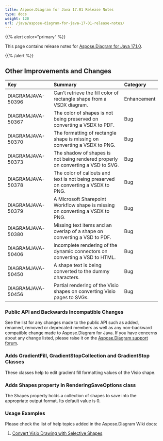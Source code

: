 ```yaml
---
title: Aspose.Diagram for Java 17.01 Release Notes
type: docs
weight: 120
url: /java/aspose-diagram-for-java-17-01-release-notes/
---
```


{{% alert color="primary" %}} 

This page contains release notes for [Aspose.Diagram for Java 17.1.0](https://repository.aspose.com/repo/com/aspose/aspose-diagram/17.1.0/).

{{% /alert %}} 
## **Other Improvements and Changes**

|**Key**|**Summary**|**Category**|
| :- | :- | :- |
|DIAGRAMJAVA-50396|Can't retrieve the fill color of rectangle shape from a VSDX diagram.|Enhancement|
|DIAGRAMJAVA-50367|The color of shapes is not being preserved on converting a VSDX to PDF.|Bug|
|DIAGRAMJAVA-50370|The formatting of rectangle shape is missing on converting a VSDX to PNG.|Bug|
|DIAGRAMJAVA-50373|The shadow of shapes is not being rendered properly on converting a VSD to SVG.|Bug|
|DIAGRAMJAVA-50378|The color of callouts and text is not being preserved on converting a VSDX to PNG.|Bug|
|DIAGRAMJAVA-50379|A Microsoft Sharepoint Workflow shape is missing on converting a VSDX to PNG.|Bug|
|DIAGRAMJAVA-50380|Missing text items and an overlap of a shape on converting a VSD to PDF.|Bug|
|DIAGRAMJAVA-50406|Incomplete rendering of the dynamic connectors on converting a VSD to HTML.|Bug|
|DIAGRAMJAVA-50450|A shape text is being converted to the dummy characters.|Bug|
|DIAGRAMJAVA-50456|Partial rendering of the Visio shapes on converting Visio pages to SVGs.|Bug|

### **Public API and Backwards Incompatible Changes**
See the list for any changes made to the public API such as added, renamed, removed or deprecated members as well as any non-backward compatible change made to Aspose.Diagram for Java. If you have concerns about any change listed, please raise it on the [Aspose.Diagram support forum](https://forum.aspose.com/c/diagram/17).
### **Adds GradientFill, GradientStopCollection and GradientStop Classes**
These classes help to edit gradient fill formatting values of the Visio shape.
### **Adds Shapes property in RenderingSaveOptions class**
The Shapes property holds a collection of shapes to save into the appropriate output format. Its default value is 0.
### **Usage Examples**
Please check the list of help topics added in the Aspose.Diagram Wiki docs:

1. [Convert Visio Drawing with Selective Shapes](http://docs.asposeptyltd.com/docs/display/diagramjava/How+to+Convert+a+Visio+Diagram#HowtoConvertaVisioDiagram-ConvertVisioDrawingwithSelectiveShapes)
